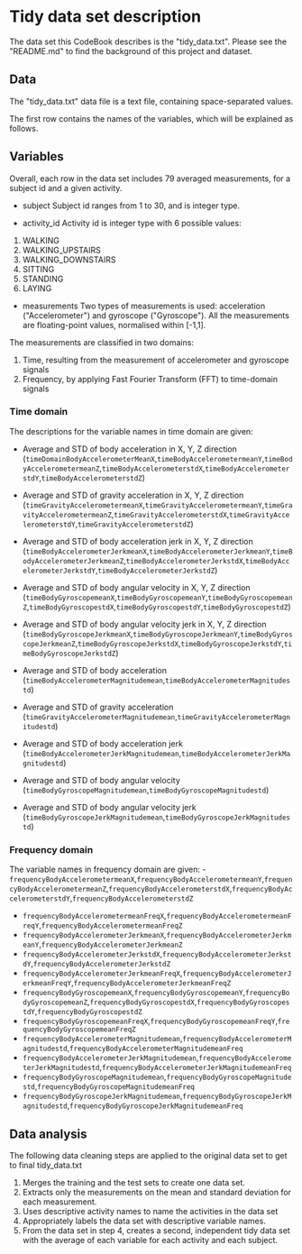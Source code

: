 # Tidy data set description

The data set this CodeBook describes is the "tidy_data.txt". Please see the "README.md" to find the background of this project and dataset.

## Data
The "tidy_data.txt" data file is a text file, containing space-separated values.

The first row contains the names of the variables, which will be explained as follows.

## Variables
Overall, each row in the data set includes 79 averaged measurements, for a subject id and a given activity.

* subject
Subject id ranges from 1 to 30, and is integer type.

* activity_id
Activity id is integer type with 6 possible values:
1. WALKING
2. WALKING_UPSTAIRS
3. WALKING_DOWNSTAIRS
4. SITTING
5. STANDING
6. LAYING

* measurements 
Two types of measurements is used: acceleration ("Accelerometer") and gyroscope ("Gyroscope"). All the measurements are floating-point values, normalised within [-1,1].

The measurements are classified in two domains:
1. Time, resulting from the measurement of accelerometer and gyroscope signals
2. Frequency, by applying Fast Fourier Transform (FFT) to time-domain signals

### Time domain
The descriptions for the variable names in time domain are given:
- Average and STD of body acceleration in X, Y, Z direction (`timeDomainBodyAccelerometerMeanX`,`timeBodyAccelerometermeanY`,`timeBodyAccelerometermeanZ`,`timeBodyAccelerometerstdX`,`timeBodyAccelerometerstdY`,`timeBodyAccelerometerstdZ`)

- Average and STD of gravity acceleration in X, Y, Z direction (`timeGravityAccelerometermeanX`,`timeGravityAccelerometermeanY`,`timeGravityAccelerometermeanZ`,`timeGravityAccelerometerstdX`,`timeGravityAccelerometerstdY`,`timeGravityAccelerometerstdZ`)

- Average and STD of body acceleration jerk in X, Y, Z direction (`timeBodyAccelerometerJerkmeanX`,`timeBodyAccelerometerJerkmeanY`,`timeBodyAccelerometerJerkmeanZ`,`timeBodyAccelerometerJerkstdX`,`timeBodyAccelerometerJerkstdY`,`timeBodyAccelerometerJerkstdZ`)

- Average and STD of body angular velocity in X, Y, Z direction (`timeBodyGyroscopemeanX`,`timeBodyGyroscopemeanY`,`timeBodyGyroscopemeanZ`,`timeBodyGyroscopestdX`,`timeBodyGyroscopestdY`,`timeBodyGyroscopestdZ`)

- Average and STD of body angular velocity jerk in X, Y, Z direction (`timeBodyGyroscopeJerkmeanX`,`timeBodyGyroscopeJerkmeanY`,`timeBodyGyroscopeJerkmeanZ`,`timeBodyGyroscopeJerkstdX`,`timeBodyGyroscopeJerkstdY`,`timeBodyGyroscopeJerkstdZ`)

- Average and STD of body acceleration (`timeBodyAccelerometerMagnitudemean`,`timeBodyAccelerometerMagnitudestd`)

- Average and STD of gravity acceleration (`timeGravityAccelerometerMagnitudemean`,`timeGravityAccelerometerMagnitudestd`)

- Average and STD of body acceleration jerk (`timeBodyAccelerometerJerkMagnitudemean`,`timeBodyAccelerometerJerkMagnitudestd`)

- Average and STD of body angular velocity (`timeBodyGyroscopeMagnitudemean`,`timeBodyGyroscopeMagnitudestd`)

- Average and STD of body angular velocity jerk (`timeBodyGyroscopeJerkMagnitudemean`,`timeBodyGyroscopeJerkMagnitudestd`)

### Frequency domain
The variable names in frequency domain are given:
-`frequencyBodyAccelerometermeanX`,`frequencyBodyAccelerometermeanY`,`frequencyBodyAccelerometermeanZ`,`frequencyBodyAccelerometerstdX`,`frequencyBodyAccelerometerstdY`,`frequencyBodyAccelerometerstdZ`
- `frequencyBodyAccelerometermeanFreqX`,`frequencyBodyAccelerometermeanFreqY`,`frequencyBodyAccelerometermeanFreqZ`
- `frequencyBodyAccelerometerJerkmeanX`,`frequencyBodyAccelerometerJerkmeanY`,`frequencyBodyAccelerometerJerkmeanZ`
- `frequencyBodyAccelerometerJerkstdX`,`frequencyBodyAccelerometerJerkstdY`,`frequencyBodyAccelerometerJerkstdZ`
- `frequencyBodyAccelerometerJerkmeanFreqX`,`frequencyBodyAccelerometerJerkmeanFreqY`,`frequencyBodyAccelerometerJerkmeanFreqZ`
- `frequencyBodyGyroscopemeanX`,`frequencyBodyGyroscopemeanY`,`frequencyBodyGyroscopemeanZ`,`frequencyBodyGyroscopestdX`,`frequencyBodyGyroscopestdY`,`frequencyBodyGyroscopestdZ`
- `frequencyBodyGyroscopemeanFreqX`,`frequencyBodyGyroscopemeanFreqY`,`frequencyBodyGyroscopemeanFreqZ`
- `frequencyBodyAccelerometerMagnitudemean`,`frequencyBodyAccelerometerMagnitudestd`,`frequencyBodyAccelerometerMagnitudemeanFreq`
- `frequencyBodyAccelerometerJerkMagnitudemean`,`frequencyBodyAccelerometerJerkMagnitudestd`,`frequencyBodyAccelerometerJerkMagnitudemeanFreq`
- `frequencyBodyGyroscopeMagnitudemean`,`frequencyBodyGyroscopeMagnitudestd`,`frequencyBodyGyroscopeMagnitudemeanFreq`
- `frequencyBodyGyroscopeJerkMagnitudemean`,`frequencyBodyGyroscopeJerkMagnitudestd`,`frequencyBodyGyroscopeJerkMagnitudemeanFreq`

## Data analysis
The following data cleaning steps are applied to the original data set to get to final tidy_data.txt
1. Merges the training and the test sets to create one data set.
2. Extracts only the measurements on the mean and standard deviation for each measurement.
3. Uses descriptive activity names to name the activities in the data set
4. Appropriately labels the data set with descriptive variable names.
5. From the data set in step 4, creates a second, independent tidy data set with the average of each variable for each activity and each subject.









